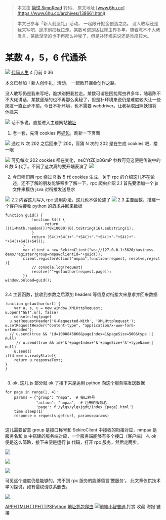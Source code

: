 > 本文由 [简悦 SimpRead](http://ksria.com/simpread/) 转码， 原文地址 [www.6hu.cc](https://www.6hu.cc/archives/138661.html)

> 本文已参与「新人创造礼」活动， 一起敞开掘金创造之路。 没人敢写还是我来写吧，跪求别把我拉走。某数可谓是困扰爬虫界多年，随着陈不不大佬发言，某数渐渐的也不再那么神秘了，但是补环境来说还是难度较大。

某数 4，5，6 代通杀
============

 [![](http://www.6hu.cc/static/views/36a07a6eff/assets/img/avatar.png)](https://www.6hu.cc/archives/author/前端小智 "前端小智") [代码人生](https://www.6hu.cc/%e4%bb%a3%e7%a0%81%e4%ba%ba%e7%94%9f)   4 月前   0  36

本文已参加「新人创作礼」活动， 一起敞开掘金创作之路。

没人敢写仍是我来写吧，跪求别把我拉走。某数可谓是困扰爬虫界多年，随着陈不不大佬讲话，某数逐渐的也不再那么奥秘了，但是补环境来说仍是难度较大让一些爬友一直止步不前。今日不补环境，也不需要 webdriver。让老衲取出照妖镜将他擒来

[![](https://www.6hu.cc/files/2023/03/1679934805-10cc3921cd4ea75.gif)](https://www.6hu.cc/files/2023/03/1679934805-10cc3921cd4ea75.gif) 话不多说，直接进入主题网站[地址](https://www.6hu.cc/archives/tag/%e5%9c%b0%e5%9d%80)

1. 老一套，先清 cookies 再[抓包](https://www.6hu.cc/archives/tag/%e6%8a%93%e5%8c%85)，刷新一下页面

[![](https://www.6hu.cc/files/2023/03/1679934810-5db1e7983ef9e42.png)](https://www.6hu.cc/files/2023/03/1679934810-5db1e7983ef9e42.png) 通过 N 次 202 之后回来了 200，盲猜 N 次的 202 是在生成 cookies 吧，搂一眼

[![](https://www.6hu.cc/files/2023/03/1679934816-72648a3cd658b28.png)](https://www.6hu.cc/files/2023/03/1679934816-72648a3cd658b28.png) 可见每次 202 cookies 都在变化，neCYtZEjo8GmP 参数可见这便是传说中的 R 数 5 代了。不闹了这次真的要开端表演了 [![](https://www.6hu.cc/files/2023/03/1679934820-79aeef04727b585.gif)](https://www.6hu.cc/files/2023/03/1679934820-79aeef04727b585.gif)

2. 今日咱们用 rpc 绕过 R 数 5 代 cookies 生成，关于 rpc 的介绍这儿不在论述，还不了解的朋友能够移步了解一下，rpc 爬虫介绍 2.1 首先要添加一个 js 文件来模仿 jsva 对衔接发送恳求

[![](https://www.6hu.cc/files/2023/03/1679934826-14a0ff34058cb1f.png)](https://www.6hu.cc/files/2023/03/1679934826-14a0ff34058cb1f.png) 2.2 内容这儿写入 rpc 通用办法，这儿也不做论述了 [![](https://www.6hu.cc/files/2023/03/1679934831-7e0c764bf12af93.png)](https://www.6hu.cc/files/2023/03/1679934831-7e0c764bf12af93.png) 2.3 主要函数，搭建一个客户端接收 python 的恳求并回来数据

```
function guid() {
            function S4() {
                  return (((1+Math.random())*0x10000)|0).toString(16).substring(1);
            }
            return (S4()+S4()+"-"+S4()+"-"+S4()+"-"+S4()+"-"+S4()+S4()+S4());
        }
        var client = new SekiroClient("ws://127.0.0.1:5620/business-demo/register?group=nmpa&clientId="+guid());
        client.registerAction("nmpaa",function(request, resolve,reject ){
            // console.log(request)
            resolve(""+getauthor(request.page));
        })
window.onload=guid();


```

2.4 主要函数，接收到参数之后添加 headers 等信息对衔接大宋恳求并回来数据

```
function getauthor(url) {
    var a, s, u = new window.XMLHttpRequest;
u.open("GET",url, false)
    console.log(page)
  u.setRequestHeader('X-Requested-With', 'XMLHttpRequest');
u.setRequestHeader("Content-type", "application/x-www-form-urlencoded");
  // u.send(true && "id=1000845860&pageIndex=1&pageSize=500&type || null)
     // u.send(true && id+'&'+pageIndex+'&'+pageSize+'&'+typeName|| null)
    u.send()
if(4 === u.readyState){
    return u.responseText;
}
}


```

3.  ok, 这儿 js 部分就 ok 了接下来是运用 python 向这个服务端发送数据

```
for page in range(1, 4):
    params = {"group": "nmpa",  # 接口称号
              "action": "nmpaa",  # 注册的服务名
              'page': f'/ylqx/ylqxjgdt/index_{page}.html'}
    time.sleep(1)
    response = requests.get(url, params=params)


```

这儿需要留意 group 是接口称号和 SekiroClient 中接收的衔接对应，nmpaa 是服务名和 js 中搭建的服务端对应，一个服务端能够有多个接口（客户端） 4. ok 便是这么简略，接下来便是运行 js 代码，打开 rpc 服务，然后走两步。

[![](https://www.6hu.cc/files/2023/03/1679934836-f26416ae781ff5c.png)](https://www.6hu.cc/files/2023/03/1679934836-f26416ae781ff5c.png)

[![](https://www.6hu.cc/files/2023/03/1679934841-00d8dc3d89ac4f7.png)](https://www.6hu.cc/files/2023/03/1679934841-00d8dc3d89ac4f7.png)

[![](https://www.6hu.cc/files/2023/03/1679934847-01aa0515a71eb1d.png)](https://www.6hu.cc/files/2023/03/1679934847-01aa0515a71eb1d.png)

可见这个速度仍是能够的，找不到 rpc 服务的能够留言’要服务’。 此文章仅供技术学习探讨，如有侵权请联系删去。

[![](https://www.6hu.cc/files/2023/03/1679934851-47b444f4c1504e9.png)](https://www.6hu.cc/files/2023/03/1679934851-47b444f4c1504e9.png)

[APP](https://www.6hu.cc/archives/tag/app)[HTML](https://www.6hu.cc/archives/tag/html)[HTTP](https://www.6hu.cc/archives/tag/http)[HTTPS](https://www.6hu.cc/archives/tag/https)[Python](https://www.6hu.cc/archives/tag/python) [地址](https://www.6hu.cc/archives/tag/%e5%9c%b0%e5%9d%80)[抓包](https://www.6hu.cc/archives/tag/%e6%8a%93%e5%8c%85)[爬虫](https://www.6hu.cc/archives/tag/%e7%88%ac%e8%99%ab) [![](http://www.6hu.cc/static/views/36a07a6eff/assets/img/avatar.png)前端小智普通 ](https://www.6hu.cc/archives/author/前端小智)  打赏  收藏  海报  链接